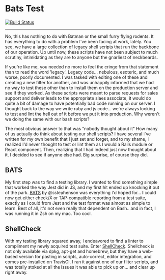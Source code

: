 # Bats Test #
[![Build Status](https://travis-ci.com/eprislac/bats-test.svg?branch=master)](https://travis-ci.com/eprislac/bats-test)
___
No, this has nothing to do with Batman or the small furry flying rodents.
It has everything to do with a problem I've been facing at work, lately.
You see, we have a large collection of legacy shell scripts that run the backbone of our operation. Up until now, these scripts have not been subject to much scrutiny, intimidating as they are to anyone but the gnarliest of neckbeards.

If you're like me, you needed no more to feel the cringe from that statement than to read the word 'legacy'. Legacy code... nebulous, esoteric, and much worse, poorly documented. I was tasked with editing one of these and creating a new filter for another, and was unhappily informed that we had no way to test these other than to install them on the production server and see if they worked. As these scripts were meant to parse requests for sales support and deliver leads to the appropriate slaes associate, it would do quite a bit of damage to have potentially bad code running on our server. I thought back to the way we write ruby and js code... we're always looking to test and lint the hell out of it before we put it into production. Why weren't we doing the same with our bash scripts?

The most obvious answer to that was "nobody thought about it"
How many of us actually do think about testing our shell scripts? I have several I've written for my own benefit that I just set and forget, and to my shame, I realized I'd never thought to test or lint them as I would a Rails module or React component. Then, realizing that I had indeed just now thought about it, I decided to see if anyone else had. Big surprise, of course they did.

## BATS #
My first step was to find a testing library. I wanted to find something simple that worked the way Jest did in JS,
and my first hit ended up knocking it out of the park. [BATS](https://github.com/sstephenson/bats) by @sstephenson was everything I'd hoped for... I could now get either check/X or TAP-compatible reporting from a test suite, exactly as I could from Jest and the test format was almost as simple to learn. Best of all, it's not even really that dependent on Bash.. and in fact, I was running it in Zsh on my mac. Too cool.

## ShellCheck #
With my testing library squared away, I endeavored to find a linter to compliment my newly acquired test suite. Enter [ShellCheck](https://www.shellcheck.net/). Shellcheck is not only available via dpkg, apt-get and homebrew, but they have a web-based version for pasting in scripts, auto-correct, editor integration, and comes pre-installed on TravisCI. I ran it against one of our filter scripts, and was totally stoked at all the issues it was able to pick up on... and clear up right away.



